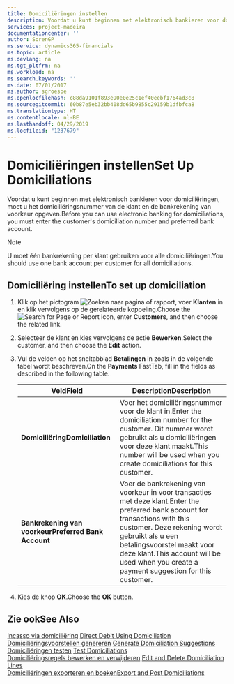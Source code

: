 ```yaml
---
title: Domiciliëringen instellen
description: Voordat u kunt beginnen met elektronisch bankieren voor domiciliëringen, moet u het domiciliëringsnummer van de klant en de bankrekening van voorkeur opgeven.
services: project-madeira
documentationcenter: ''
author: SorenGP
ms.service: dynamics365-financials
ms.topic: article
ms.devlang: na
ms.tgt_pltfrm: na
ms.workload: na
ms.search.keywords: ''
ms.date: 07/01/2017
ms.author: sgroespe
ms.openlocfilehash: c88da9101f893e90e0e25c1ef40eebf1764ad3c8
ms.sourcegitcommit: 60b87e5eb32bb408dd65b9855c29159b1dfbfca8
ms.translationtype: HT
ms.contentlocale: nl-BE
ms.lasthandoff: 04/29/2019
ms.locfileid: "1237679"
---
```

# <a name="set-up-domiciliations"></a><span data-ttu-id="0b9b2-103">Domiciliëringen instellen</span><span class="sxs-lookup"><span data-stu-id="0b9b2-103">Set Up Domiciliations</span></span>
<span data-ttu-id="0b9b2-104">Voordat u kunt beginnen met elektronisch bankieren voor domiciliëringen, moet u het domiciliëringsnummer van de klant en de bankrekening van voorkeur opgeven.</span><span class="sxs-lookup"><span data-stu-id="0b9b2-104">Before you can use electronic banking for domiciliations, you must enter the customer's domiciliation number and preferred bank account.</span></span>  

> [!NOTE]  
>  <span data-ttu-id="0b9b2-105">U moet één bankrekening per klant gebruiken voor alle domiciliëringen.</span><span class="sxs-lookup"><span data-stu-id="0b9b2-105">You should use one bank account per customer for all domiciliations.</span></span>  

## <a name="to-set-up-domiciliation"></a><span data-ttu-id="0b9b2-106">Domiciliëring instellen</span><span class="sxs-lookup"><span data-stu-id="0b9b2-106">To set up domiciliation</span></span>  

1.  <span data-ttu-id="0b9b2-107">Klik op het pictogram ![Zoeken naar pagina of rapport](../../media/ui-search/search_small.png "Pictogram Zoeken naar pagina of rapport"), voer **Klanten** in en klik vervolgens op de gerelateerde koppeling.</span><span class="sxs-lookup"><span data-stu-id="0b9b2-107">Choose the ![Search for Page or Report](../../media/ui-search/search_small.png "Search for Page or Report icon") icon, enter **Customers**, and then choose the related link.</span></span>  
2.  <span data-ttu-id="0b9b2-108">Selecteer de klant en kies vervolgens de actie **Bewerken**.</span><span class="sxs-lookup"><span data-stu-id="0b9b2-108">Select the customer, and then choose the **Edit** action.</span></span>  
3.  <span data-ttu-id="0b9b2-109">Vul de velden op het sneltabblad **Betalingen** in zoals in de volgende tabel wordt beschreven.</span><span class="sxs-lookup"><span data-stu-id="0b9b2-109">On the **Payments** FastTab, fill in the fields as described in the following table.</span></span>  

    |<span data-ttu-id="0b9b2-110">Veld</span><span class="sxs-lookup"><span data-stu-id="0b9b2-110">Field</span></span>|<span data-ttu-id="0b9b2-111">Description</span><span class="sxs-lookup"><span data-stu-id="0b9b2-111">Description</span></span>|  
    |---------------------------------|---------------------------------------|  
    |<span data-ttu-id="0b9b2-112">**Domiciliëring**</span><span class="sxs-lookup"><span data-stu-id="0b9b2-112">**Domiciliation**</span></span>|<span data-ttu-id="0b9b2-113">Voer het domiciliëringsnummer voor de klant in.</span><span class="sxs-lookup"><span data-stu-id="0b9b2-113">Enter the domiciliation number for the customer.</span></span> <span data-ttu-id="0b9b2-114">Dit nummer wordt gebruikt als u domiciliëringen voor deze klant maakt.</span><span class="sxs-lookup"><span data-stu-id="0b9b2-114">This number will be used when you create domiciliations for this customer.</span></span>|  
    |<span data-ttu-id="0b9b2-115">**Bankrekening van voorkeur**</span><span class="sxs-lookup"><span data-stu-id="0b9b2-115">**Preferred Bank Account**</span></span>|<span data-ttu-id="0b9b2-116">Voer de bankrekening van voorkeur in voor transacties met deze klant.</span><span class="sxs-lookup"><span data-stu-id="0b9b2-116">Enter the preferred bank account for transactions with this customer.</span></span> <span data-ttu-id="0b9b2-117">Deze rekening wordt gebruikt als u een betalingsvoorstel maakt voor deze klant.</span><span class="sxs-lookup"><span data-stu-id="0b9b2-117">This account will be used when you create a payment suggestion for this customer.</span></span>|  

4.  <span data-ttu-id="0b9b2-118">Kies de knop **OK**.</span><span class="sxs-lookup"><span data-stu-id="0b9b2-118">Choose the **OK** button.</span></span>  

## <a name="see-also"></a><span data-ttu-id="0b9b2-119">Zie ook</span><span class="sxs-lookup"><span data-stu-id="0b9b2-119">See Also</span></span>  
 <span data-ttu-id="0b9b2-120">[Incasso via domiciliëring](direct-debit-using-domiciliation.md) </span><span class="sxs-lookup"><span data-stu-id="0b9b2-120">[Direct Debit Using Domiciliation](direct-debit-using-domiciliation.md) </span></span>  
 <span data-ttu-id="0b9b2-121">[Domiciliëringsvoorstellen genereren](how-to-generate-domiciliation-suggestions.md) </span><span class="sxs-lookup"><span data-stu-id="0b9b2-121">[Generate Domiciliation Suggestions](how-to-generate-domiciliation-suggestions.md) </span></span>  
 <span data-ttu-id="0b9b2-122">[Domiciliëringen testen](how-to-test-domiciliations.md) </span><span class="sxs-lookup"><span data-stu-id="0b9b2-122">[Test Domiciliations](how-to-test-domiciliations.md) </span></span>  
 <span data-ttu-id="0b9b2-123">[Domiciliëringsregels bewerken en verwijderen](how-to-edit-and-delete-domiciliation-lines.md) </span><span class="sxs-lookup"><span data-stu-id="0b9b2-123">[Edit and Delete Domiciliation Lines](how-to-edit-and-delete-domiciliation-lines.md) </span></span>  
 [<span data-ttu-id="0b9b2-124">Domiciliëringen exporteren en boeken</span><span class="sxs-lookup"><span data-stu-id="0b9b2-124">Export and Post Domiciliations</span></span>](how-to-export-and-post-domiciliations.md)
